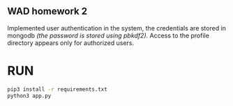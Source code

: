  ## WAD homework 2
 
 Implemented user authentication in the system, the credentials are stored in mongodb *(the password is stored using pbkdf2)*.
 Access to the profile directory appears only for authorized users.


 # RUN
 ```sh
 pip3 install -r requirements.txt
 python3 app.py
 ```